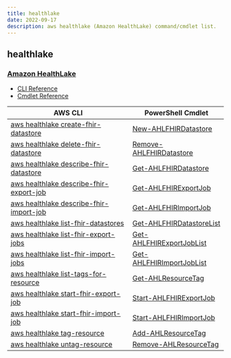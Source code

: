 ```yaml
---
title: healthlake
date: 2022-09-17
description: aws healthlake (Amazon HealthLake) command/cmdlet list.
---
```


## healthlake

### [Amazon HealthLake](https://aws.amazon.com/healthlake/)

* [CLI Reference](https://docs.aws.amazon.com/cli/latest/reference/healthlake/index.html)
* [Cmdlet Reference](https://docs.aws.amazon.com/powershell/latest/reference/items/HealthLake_cmdlets.html)

|AWS CLI|PowerShell Cmdlet|
|----|----|
|[aws healthlake create-fhir-datastore](https://docs.aws.amazon.com/cli/latest/reference/healthlake/create-fhir-datastore.html)|[New-AHLFHIRDatastore](https://docs.aws.amazon.com/powershell/latest/reference/items/New-AHLFHIRDatastore.html)|
|[aws healthlake delete-fhir-datastore](https://docs.aws.amazon.com/cli/latest/reference/healthlake/delete-fhir-datastore.html)|[Remove-AHLFHIRDatastore](https://docs.aws.amazon.com/powershell/latest/reference/items/Remove-AHLFHIRDatastore.html)|
|[aws healthlake describe-fhir-datastore](https://docs.aws.amazon.com/cli/latest/reference/healthlake/describe-fhir-datastore.html)|[Get-AHLFHIRDatastore](https://docs.aws.amazon.com/powershell/latest/reference/items/Get-AHLFHIRDatastore.html)|
|[aws healthlake describe-fhir-export-job](https://docs.aws.amazon.com/cli/latest/reference/healthlake/describe-fhir-export-job.html)|[Get-AHLFHIRExportJob](https://docs.aws.amazon.com/powershell/latest/reference/items/Get-AHLFHIRExportJob.html)|
|[aws healthlake describe-fhir-import-job](https://docs.aws.amazon.com/cli/latest/reference/healthlake/describe-fhir-import-job.html)|[Get-AHLFHIRImportJob](https://docs.aws.amazon.com/powershell/latest/reference/items/Get-AHLFHIRImportJob.html)|
|[aws healthlake list-fhir-datastores](https://docs.aws.amazon.com/cli/latest/reference/healthlake/list-fhir-datastores.html)|[Get-AHLFHIRDatastoreList](https://docs.aws.amazon.com/powershell/latest/reference/items/Get-AHLFHIRDatastoreList.html)|
|[aws healthlake list-fhir-export-jobs](https://docs.aws.amazon.com/cli/latest/reference/healthlake/list-fhir-export-jobs.html)|[Get-AHLFHIRExportJobList](https://docs.aws.amazon.com/powershell/latest/reference/items/Get-AHLFHIRExportJobList.html)|
|[aws healthlake list-fhir-import-jobs](https://docs.aws.amazon.com/cli/latest/reference/healthlake/list-fhir-import-jobs.html)|[Get-AHLFHIRImportJobList](https://docs.aws.amazon.com/powershell/latest/reference/items/Get-AHLFHIRImportJobList.html)|
|[aws healthlake list-tags-for-resource](https://docs.aws.amazon.com/cli/latest/reference/healthlake/list-tags-for-resource.html)|[Get-AHLResourceTag](https://docs.aws.amazon.com/powershell/latest/reference/items/Get-AHLResourceTag.html)|
|[aws healthlake start-fhir-export-job](https://docs.aws.amazon.com/cli/latest/reference/healthlake/start-fhir-export-job.html)|[Start-AHLFHIRExportJob](https://docs.aws.amazon.com/powershell/latest/reference/items/Start-AHLFHIRExportJob.html)|
|[aws healthlake start-fhir-import-job](https://docs.aws.amazon.com/cli/latest/reference/healthlake/start-fhir-import-job.html)|[Start-AHLFHIRImportJob](https://docs.aws.amazon.com/powershell/latest/reference/items/Start-AHLFHIRImportJob.html)|
|[aws healthlake tag-resource](https://docs.aws.amazon.com/cli/latest/reference/healthlake/tag-resource.html)|[Add-AHLResourceTag](https://docs.aws.amazon.com/powershell/latest/reference/items/Add-AHLResourceTag.html)|
|[aws healthlake untag-resource](https://docs.aws.amazon.com/cli/latest/reference/healthlake/untag-resource.html)|[Remove-AHLResourceTag](https://docs.aws.amazon.com/powershell/latest/reference/items/Remove-AHLResourceTag.html)|

